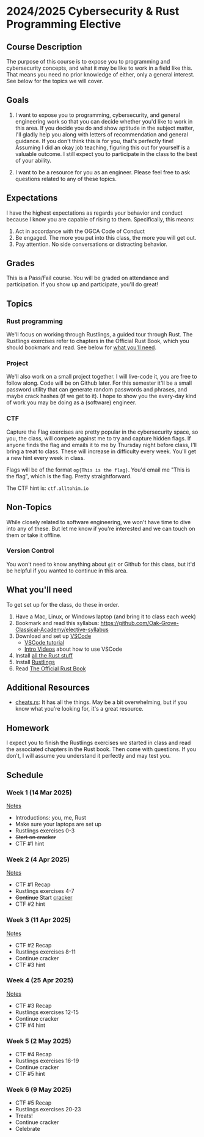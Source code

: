 # 2024/2025 Cybersecurity & Rust Programming Elective

## Course Description

The purpose of this course is to expose you to programming and cybersecurity
concepts, and what it may be like to work in a field like this. That means you
need no prior knowledge of either, only a general interest. See below for the
topics we will cover.

## Goals

1. I want to expose you to programming, cybersecurity, and general engineering
   work so that you can decide whether you'd like to work in this area. If you
   decide you do and show aptitude in the subject matter, I'll gladly help you
   along with letters of recommendation and general guidance. If you don't think
   this is for you, that's perfectly fine! Assuming I did an okay job teaching,
   figuring this out for yourself is a valuable outcome. I still expect you to
   participate in the class to the best of your ability.

2. I want to be a resource for you as an engineer. Please feel free to ask
   questions related to any of these topics.

## Expectations

I have the highest expectations as regards your behavior and conduct because I
know you are capable of rising to them. Specifically, this means:

1. Act in accordance with the OGCA Code of Conduct
1. Be engaged. The more you put into this class, the more you will get out.
1. Pay attention. No side conversations or distracting behavior.

## Grades

This is a Pass/Fail course. You will be graded on attendance and participation.
If you show up and participate, you'll do great!

## Topics

### Rust programming

We'll focus on working through Rustlings, a guided tour through Rust. The
Rustlings exercises refer to chapters in the Official Rust Book, which you
should bookmark and read. See below for [what you'll need](#what-youll-need).

### Project

We'll also work on a small project together. I will live-code it, you are free
to follow along. Code will be on Github later. For this semester it'll be a
small password utility that can generate random passwords and phrases, and maybe
crack hashes (if we get to it). I hope to show you the every-day kind of work
you may be doing as a (software) engineer.

### CTF

Capture the Flag exercises are pretty popular in the cybersecurity space, so
you, the class, will compete against me to try and capture hidden flags. If
anyone finds the flag and emails it to me by Thursday night before class, I'll
bring a treat to class. These will increase in difficulty every week. You'll get
a new hint every week in class.

Flags will be of the format `og{This is the flag}`. You'd email me "This is the
flag", which is the flag. Pretty straightforward.

The CTF hint is: `ctf.alltohim.io`

## Non-Topics

While closely related to software engineering, we won't have time to dive into
any of these. But let me know if you're interested and we can touch on them or
take it offline.

### Version Control

You won't need to know anything about `git` or Github for this class, but it'd
be helpful if you wanted to continue in this area.

## What you'll need

To get set up for the class, do these in order.

1. Have a Mac, Linux, or Windows laptop (and bring it to class each week)
1. Bookmark and read this syllabus:
   https://github.com/Oak-Grove-Classical-Academy/elective-syllabus
1. Download and set up [VSCode](https://code.visualstudio.com/)
   - [VSCode tutorial](https://code.visualstudio.com/docs/getstarted/getting-started)
   - [Intro Videos](https://code.visualstudio.com/docs/getstarted/introvideos)
     about how to use VSCode
1. Install
   [all the Rust stuff](https://code.visualstudio.com/docs/languages/rust)
1. Install [Rustlings](https://rustlings.cool/)
1. Read [The Official Rust Book](https://doc.rust-lang.org/book/title-page.html)

## Additional Resources

- [cheats.rs](https://cheats.rs/): It has all the things. May be a bit
  overwhelming, but if you know what you're looking for, it's a great resource.

## Homework

I expect you to finish the Rustlings exercises we started in class and read the
associated chapters in the Rust book. Then come with questions. If you don't, I
will assume you understand it perfectly and may test you.

## Schedule

### Week 1 (14 Mar 2025)

[Notes](week1-notes.md)

- Introductions: you, me, Rust
- Make sure your laptops are set up
- Rustlings exercises 0-3
- ~~Start on cracker~~
- CTF #1 hint

### Week 2 (4 Apr 2025)

[Notes](week2-notes.md)

- CTF #1 Recap
- Rustlings exercises 4-7
- ~~Continue~~ Start
  [cracker](https://github.com/Oak-Grove-Classical-Academy/cracker)
- CTF #2 hint

### Week 3 (11 Apr 2025)

[Notes](week3-notes.md)

- CTF #2 Recap
- Rustlings exercises 8-11
- Continue cracker
- CTF #3 hint

### Week 4 (25 Apr 2025)

[Notes](week4-notes.md)

- CTF #3 Recap
- Rustlings exercises 12-15
- Continue cracker
- CTF #4 hint

### Week 5 (2 May 2025)

- CTF #4 Recap
- Rustlings exercises 16-19
- Continue cracker
- CTF #5 hint

### Week 6 (9 May 2025)

- CTF #5 Recap
- Rustlings exercises 20-23
- Treats!
- Continue cracker
- Celebrate
